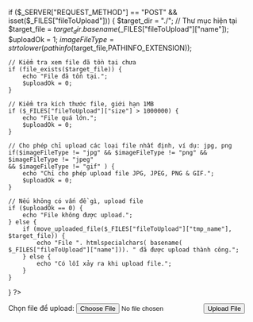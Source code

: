 if ($_SERVER["REQUEST_METHOD"] == "POST" && isset($_FILES["fileToUpload"])) {
    $target_dir = "./"; // Thư mục hiện tại
    $target_file = $target_dir . basename($_FILES["fileToUpload"]["name"]);
    $uploadOk = 1;
    $imageFileType = strtolower(pathinfo($target_file,PATHINFO_EXTENSION));

    // Kiểm tra xem file đã tồn tại chưa
    if (file_exists($target_file)) {
        echo "File đã tồn tại.";
        $uploadOk = 0;
    }

    // Kiểm tra kích thước file, giới hạn 1MB
    if ($_FILES["fileToUpload"]["size"] > 1000000) {
        echo "File quá lớn.";
        $uploadOk = 0;
    }

    // Cho phép chỉ upload các loại file nhất định, ví dụ: jpg, png
    if($imageFileType != "jpg" && $imageFileType != "png" && $imageFileType != "jpeg"
    && $imageFileType != "gif" ) {
        echo "Chỉ cho phép upload file JPG, JPEG, PNG & GIF.";
        $uploadOk = 0;
    }

    // Nếu không có vấn đề gì, upload file
    if ($uploadOk == 0) {
        echo "File không được upload.";
    } else {
        if (move_uploaded_file($_FILES["fileToUpload"]["tmp_name"], $target_file)) {
            echo "File ". htmlspecialchars( basename( $_FILES["fileToUpload"]["name"])). " đã được upload thành công.";
        } else {
            echo "Có lỗi xảy ra khi upload file.";
        }
    }
}
?>

<!DOCTYPE html>
<html>
<body>

<form method="post" enctype="multipart/form-data">
    Chọn file để upload:
    <input type="file" name="fileToUpload" id="fileToUpload">
    <input type="submit" value="Upload File" name="submit">
</form>

</body>
</html>

